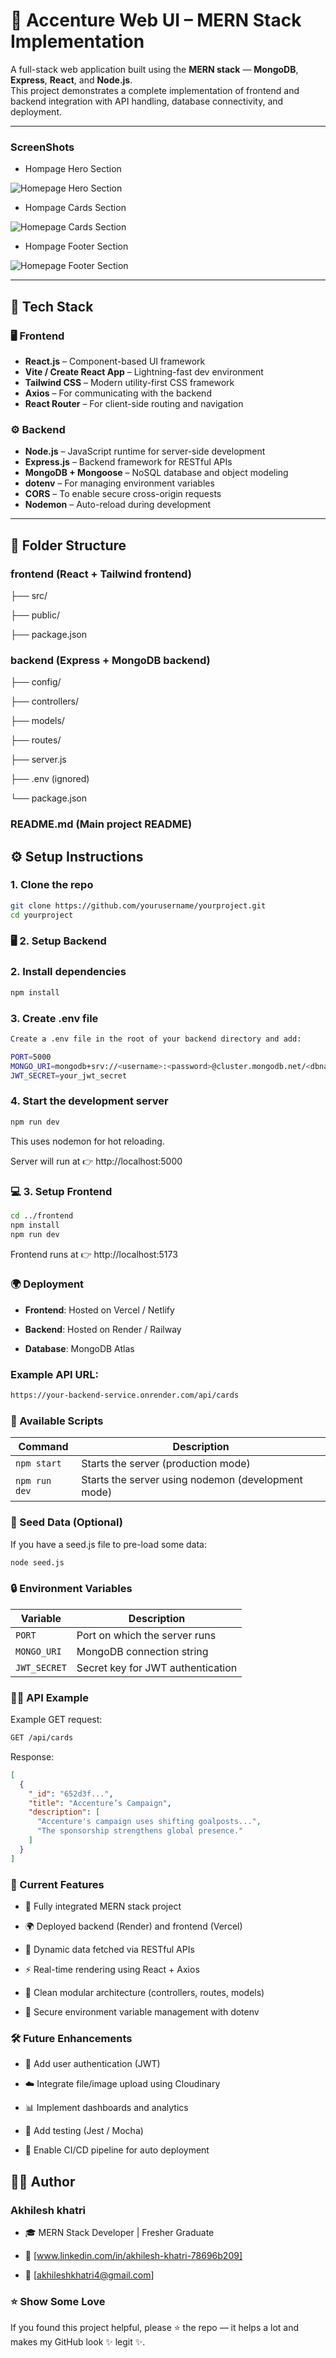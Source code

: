 # 🚀 Accenture Web UI – MERN Stack Implementation

A full-stack web application built using the **MERN stack** — **MongoDB**, **Express**, **React**, and **Node.js**.  
This project demonstrates a complete implementation of frontend and backend integration with API handling, database connectivity, and deployment.

---

### ScreenShots

- Hompage Hero Section

![Homepage Hero Section](./Screenshots/Screenshot%202025-10-06%20002648.png)

- Hompage Cards Section

![Homepage Cards Section](./Screenshots/Screenshot%202025-10-06%20002815.png)

- Hompage Footer Section

![Homepage Footer Section](./Screenshots/Screenshot%202025-10-06%20002908.png)

---

## 🧠 Tech Stack

### 🖥️ Frontend
- **React.js** – Component-based UI framework
- **Vite / Create React App** – Lightning-fast dev environment
- **Tailwind CSS** – Modern utility-first CSS framework
- **Axios** – For communicating with the backend
- **React Router** – For client-side routing and navigation

### ⚙️ Backend
- **Node.js** – JavaScript runtime for server-side development
- **Express.js** – Backend framework for RESTful APIs
- **MongoDB + Mongoose** – NoSQL database and object modeling
- **dotenv** – For managing environment variables
- **CORS** – To enable secure cross-origin requests
- **Nodemon** – Auto-reload during development

---

## 📁 Folder Structure


### frontend (React + Tailwind frontend)

├── src/

├── public/

├── package.json

### backend (Express + MongoDB backend)

├── config/

├── controllers/

├── models/

├── routes/

├── server.js

├── .env (ignored)

└── package.json

### README.md (Main project README)



## ⚙️ Setup Instructions

### 1. Clone the repo
```bash
git clone https://github.com/yourusername/yourproject.git
cd yourproject 
```

### 🖥️ 2. Setup Backend

### 2. Install dependencies
```bash
npm install
```

### 3. Create .env file
```bash
Create a .env file in the root of your backend directory and add:

PORT=5000
MONGO_URI=mongodb+srv://<username>:<password>@cluster.mongodb.net/<dbname>
JWT_SECRET=your_jwt_secret
```

### 4. Start the development server
```bash
npm run dev
```

This uses nodemon for hot reloading.

Server will run at 👉 http://localhost:5000


### 💻 3. Setup Frontend
```bash
cd ../frontend
npm install
npm run dev
```

Frontend runs at 👉 http://localhost:5173

### 🌍 Deployment

- **Frontend**: Hosted on Vercel / Netlify

- **Backend**: Hosted on Render / Railway

- **Database**: MongoDB Atlas

### Example API URL:
```bash
https://your-backend-service.onrender.com/api/cards
```

### 🧾 Available Scripts

| Command       | Description                                        |
| ------------- | -------------------------------------------------- |
| `npm start`   | Starts the server (production mode)                |
| `npm run dev` | Starts the server using nodemon (development mode) |


### 🌱 Seed Data (Optional)

If you have a seed.js file to pre-load some data:
```bash
node seed.js
```

### 🔒 Environment Variables

| Variable     | Description                       |
| ------------ | --------------------------------- |
| `PORT`       | Port on which the server runs     |
| `MONGO_URI`  | MongoDB connection string         |
| `JWT_SECRET` | Secret key for JWT authentication |

### 🧑‍💻 API Example
Example GET request:
```bash
GET /api/cards
```
Response:
```json
[
  {
    "_id": "652d3f...",
    "title": "Accenture’s Campaign",
    "description": [
      "Accenture's campaign uses shifting goalposts...",
      "The sponsorship strengthens global presence."
    ]
  }
]
```

### 🚀 Current Features

- 🔐 Fully integrated MERN stack project

- 🌍 Deployed backend (Render) and frontend (Vercel)

- 🧠 Dynamic data fetched via RESTful APIs

- ⚡ Real-time rendering using React + Axios

- 🧩 Clean modular architecture (controllers, routes, models)

- 📁 Secure environment variable management with dotenv

### 🛠 Future Enhancements

- 🧾 Add user authentication (JWT)

- ☁️ Integrate file/image upload using Cloudinary

- 📊 Implement dashboards and analytics

- 🧪 Add testing (Jest / Mocha)

- 🔄 Enable CI/CD pipeline for auto deployment


## 🧑‍💻 Author

### Akhilesh khatri

- 🎓 MERN Stack Developer | Fresher Graduate

- 💼 [www.linkedin.com/in/akhilesh-khatri-78696b209]

- 📧 [akhileshkhatri4@gmail.com]


### ⭐️ Show Some Love

If you found this project helpful, please ⭐ the repo — it helps a lot and makes my GitHub look ✨ legit ✨.

